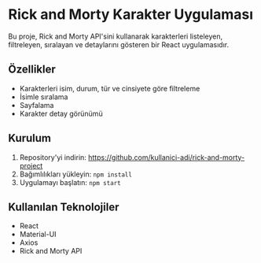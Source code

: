 # Rick and Morty Karakter Uygulaması
Bu proje, Rick and Morty API'sini kullanarak karakterleri listeleyen, filtreleyen, sıralayan ve detaylarını gösteren bir React uygulamasıdır.
## Özellikler
- Karakterleri isim, durum, tür ve cinsiyete göre filtreleme
- İsimle sıralama
- Sayfalama
- Karakter detay görünümü
## Kurulum
1. Repository'yi indirin: https://github.com/kullanici-adi/rick-and-morty-project
2. Bağımlılıkları yükleyin: `npm install`
3. Uygulamayı başlatın: `npm start`
## Kullanılan Teknolojiler
- React
- Material-UI
- Axios
- Rick and Morty API